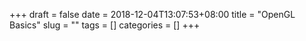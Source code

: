 +++ draft = false date = 2018-12-04T13:07:53+08:00 title = "OpenGL Basics" slug = "" tags = [] categories = [] +++

